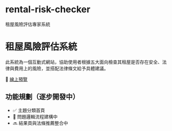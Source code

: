 # rental-risk-checker
租屋風險評估專家系統
# 租屋風險評估系統

此系統為一個互動式網站，協助使用者根據五大面向檢查其租屋是否存在安全、法律與費用上的風險，並搭配法律條文給予具體建議。

🔗 [線上預覽](https://你的帳號.github.io/rental-risk-checker)

## 功能規劃（逐步開發中）
- ✅ 主題分類首頁
- 🔄 問題邏輯流程建構中
- 🔜 結果頁與法條推薦整合中
